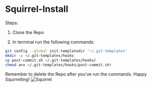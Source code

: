 # Squirrel-Install

Steps:

1. Clone the Repo

2. In terminal run the following commands:
```bash
git config --global init.templatedir '~/.git-templates'
mkdir -p ~/.git-templates/hooks
cp post-commit.sh ~/.git-templates/hooks/
chmod a+x ~/.git-templates/hooks/post-commit.sh!
```

Remember to delete the Repo after you've run the commands. Happy Squirrelling!
![Squirrel](https://webtoolfeed.files.wordpress.com/2012/04/cute-squirrel-l1.jpg)
